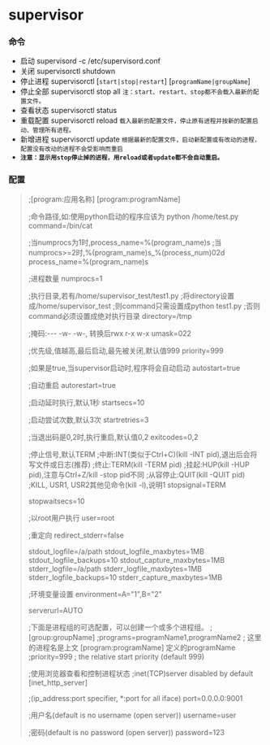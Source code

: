 # supervisor

### 命令
- 启动 supervisord -c /etc/supervisord.conf
- 关闭 supervisorctl shutdown
- 停止进程 supervisorctl [`start|stop|restart`] [`programName|groupName`]
- 停止全部 supervisorctl stop all  `注：start、restart、stop都不会载入最新的配置文件。`
- 查看状态 supervisorctl status
- 重载配置 supervisorctl reload `载入最新的配置文件，停止原有进程并按新的配置启动、管理所有进程。`
- 新增进程 supervisorctl update `根据最新的配置文件，启动新配置或有改动的进程，配置没有改动的进程不会受影响而重启`
- **`注意：显示用stop停止掉的进程，用reload或者update都不会自动重启。`**

### 配置
>   ;[program:应用名称]
>   [program:programName]
>   
>   ;命令路径,如:使用python启动的程序应该为 python /home/test.py
>   command=/bin/cat
>   
>   ;当numprocs为1时,process_name=%(program_name)s
>   ;当numprocs>=2时,%(program_name)s_%(process_num)02d
>   process_name=%(program_name)s
>   
>   ;进程数量
>   numprocs=1
>   
>   ;执行目录,若有/home/supervisor_test/test1.py
>   ;将directory设置成/home/supervisor_test
>   ;则command只需设置成python test1.py
>   ;否则command必须设置成绝对执行目录
>   directory=/tmp
>   
>   ;掩码:--- -w- -w-, 转换后rwx r-x w-x
>   umask=022
>   
>   ;优先级,值越高,最后启动,最先被关闭,默认值999
>   priority=999
>   
>   ;如果是true,当supervisor启动时,程序将会自动启动
>   autostart=true
>   
>   ;自动重启
>   autorestart=true
>   
>   ;启动延时执行,默认1秒
>   startsecs=10
>   
>   ;启动尝试次数,默认3次
>   startretries=3
>   
>   ;当退出码是0,2时,执行重启,默认值0,2
>   exitcodes=0,2
>   
>   ;停止信号,默认TERM
>   ;中断:INT(类似于Ctrl+C)(kill -INT pid),退出后会将写文件或日志(推荐)
>   ;终止:TERM(kill -TERM pid)
>   ;挂起:HUP(kill -HUP pid),注意与Ctrl+Z/kill -stop pid不同
>   ;从容停止:QUIT(kill -QUIT pid)
>   ;KILL, USR1, USR2其他见命令(kill -l),说明1
>   stopsignal=TERM
>   
>   stopwaitsecs=10
>   
>   ;以root用户执行
>   user=root
>   
>   ;重定向
>   redirect_stderr=false
>   
>   stdout_logfile=/a/path
>   stdout_logfile_maxbytes=1MB
>   stdout_logfile_backups=10
>   stdout_capture_maxbytes=1MB
>   stderr_logfile=/a/path
>   stderr_logfile_maxbytes=1MB
>   stderr_logfile_backups=10
>   stderr_capture_maxbytes=1MB
>   
>   ;环境变量设置
>   environment=A="1",B="2"
>   
>   serverurl=AUTO
>   
>   ;下面是进程组的可选配置，可以创建一个或多个进程组。
>   ;[group:groupName]
>   ;programs=programName1,programName2  ; 这里的进程名是上文 [program:programName] 定义的programName
>   ;priority=999                        ; the relative start priority (default 999)
>   
>   ;使用浏览器查看和控制进程状态
>   ;inet(TCP)server disabled by default
>   [inet_http_server]
>   
>   ;(ip_address:port specifier, *:port for all iface)
>   port=0.0.0.0:9001 
>   
>   ;用户名(default is no username (open server))
>   username=user
>   
>   ;密码(default is no password (open server))
>   password=123
